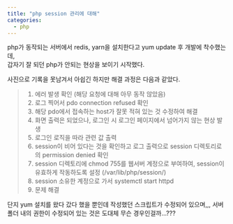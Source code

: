 ```yaml
---
title: "php session 관리에 대해"
categories:
  - php
---
```


php가 동작되는 서버에서 redis, yarn을 설치한다고 yum update 후 개발에 착수했는데,
<br>갑자기 잘 되던 php가 안되는 현상을 보이기 시작했다.

사진으로 기록을 못남겨서 아쉽긴 하지만 해결 과정은 다음과 같았다.


> 1. 에러 발생 확인 (해당 요청에 대해 아무 동작 않았음)
> 2. 로그 찍어서 pdo connection refused 확인
> 3. 해당 pdo에서 접속하는 host가 잘못 적혀 있는 것 수정하여 해결
>4. 화면 출력은 되었으나, 로그인 시 로그인 페이지에서 넘어가지 않는 현상 발생
>5. 로그인 로직을 따라 관련 값 출력
>6. session이 비어 있다는 것을 확인하고 로그 출력으로 session 디렉토리로의 permission denied 확인
>7. session 디렉토리에 chmod 755를 웹서버 계정으로 부여하여, session이 유효하게 작동하도록 설정 (/var/lib/php/session/)
>8. session 소유한 계정으로 가서 systemctl start httpd
>9. 문제 해결


단지 yum 설치를 왔다 갔다 했을 뿐인데 작성했던 스크립트가 수정되어 있으며,,, 서버 폴더 내의 권한이 수정되어 있는 것은 도대체 무슨 경우인걸까...???